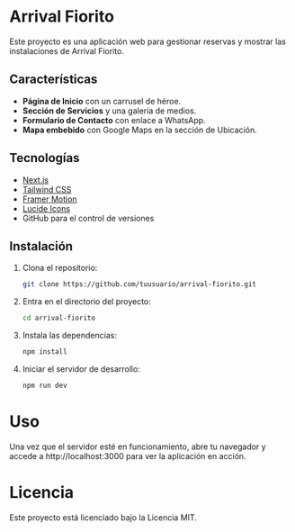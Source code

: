 # Arrival Fiorito

Este proyecto es una aplicación web para gestionar reservas y mostrar las instalaciones de Arrival Fiorito.

## Características

- **Página de Inicio** con un carrusel de héroe.
- **Sección de Servicios** y una galería de medios.
- **Formulario de Contacto** con enlace a WhatsApp.
- **Mapa embebido** con Google Maps en la sección de Ubicación.

## Tecnologías

- [Next.js](https://nextjs.org/)
- [Tailwind CSS](https://tailwindcss.com/)
- [Framer Motion](https://www.framer.com/motion/)
- [Lucide Icons](https://lucide.dev/)
- GitHub para el control de versiones

## Instalación

1. Clona el repositorio:

   ```bash
   git clone https://github.com/tuusuario/arrival-fiorito.git

2. Entra en el directorio del proyecto:

    ```bash
    cd arrival-fiorito

3. Instala las dependencias:

    ```bash
    npm install

4. Iniciar el servidor de desarrollo:

    ```bash
    npm run dev

# Uso

Una vez que el servidor esté en funcionamiento, abre tu navegador y accede a http://localhost:3000 para ver la aplicación en acción.

# Licencia

Este proyecto está licenciado bajo la Licencia MIT.
